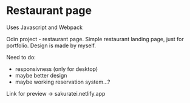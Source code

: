 # Restaurant page 

Uses Javascript and Webpack

Odin project - restaurant page. Simple restaurant landing page, just for portfolio. Design is made by myself.

Need to do:
- responsivness (only for desktop)
- maybe better design
- maybe working reservation system...?

Link for preview -> sakuratei.netlify.app

